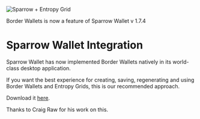 ![Sparrow + Entropy Grid](/[sparrow-wallet-Border%20Wallets%201.7.4.png])
<caption>Border Wallets is now a feature of Sparrow Wallet v 1.7.4</caption>

# Sparrow Wallet Integration

Sparrow Wallet has now implemented Border Wallets natively in its world-class desktop application.

If you want the best experience for creating, saving, regenerating and using Border Wallets and Entropy Grids, this is our recommended approach.

Download it [here](https://sparrowwallet.com).

Thanks to Craig Raw for his work on this.
